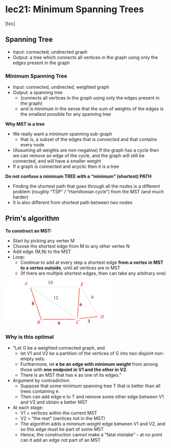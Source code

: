 # lec21: Minimum Spanning Trees

[toc]

## Spanning Tree

-   Input: connected, undirected graph
-   Output: a tree which connects all vertices in the graph using only the edges present in the graph

### Minimum Spanning Tree

-   Input: connected, undirected, weighted graph
-   Output: a spanning tree
    -   (connects all vertices in the graph using only the edges present in the graph)
    -   and is minimum in the sense that the sum of weights of the edges is the smallest possible for any spanning tree

**Why MST is a tree**

-   We really want a minimum spanning sub-graph
    -   that is, a subset of the edges that is connected and that contains every node
-   (Assuming all weights are non-negative) If the graph has a cycle then we can remove an edge of the cycle, and the graph will still be connected, and will have a smaller weight
-   If a graph is connected and acyclic then it is a tree

**Do not confuse a minimum TREE with a “minimum” (shortest) PATH**

-   Finding the shortest path that goes through all the nodes is a different problem (roughly “TSP” / “Hamiltonian cycle”) from the MST (and much harder)
-   It is also different from shortest path between two nodes

## Prim's algorithm

**To construct an MST:**

-   Start by picking any vertex M
-   Choose the shortest edge from M to any other vertex N
-   Add edge (M,N) to the MST
-   Loop:
    -   Continue to add at every step a shortest edge **from a vertex in MST to a vertex outside**, until all vertices are in MST
    -   (If there are multiple shortest edges, then can take any arbitrary one)

<img src="assets/Screenshot 2024-05-12 at 00.02.03.png" alt="Screenshot 2024-05-12 at 00.02.03" style="zoom: 33%;" />

### Why is this optimal

-   “Let G be a weighted connected graph, and
    -   let V1 and V2 be a partition of the vertices of G into two disjoint non-empty sets.
    -   Furthermore, let **e be an edge with minimum weight** from among those with **one endpoint in V1 and the other in V2**.
    -   There is an MST that has e as one of its edges.”
-   Argument by contradiction.
    -   Suppose that some minimum spanning tree T that is better than all trees containing e.
    -   Then can add edge e to T and remove some other edge between V1 and V2 and obtain a better MST
-   At each stage:
    -   V1 = vertices within the current MST
    -   V2 = “the rest” (vertices not in the MST)
    -   The algorithm adds a minimum weight edge between V1 and V2, and so this edge must be part of some MST
    -   Hence, the construction cannot make a “fatal mistake” – at no point can it add an edge not part of an MST







